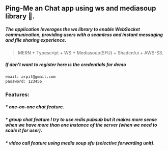 ## Ping-Me an Chat app using ws and mediasoup library 🚀.

##### The application leverages the ws library to enable WebSocket communication, providing users with a seamless and instant messaging and file sharing experience.

> MERN + Typescript + WS + Mediasoup(SFU) + Shadcn/ui + AWS-S3.

##### If don't want to register here is the credentials for demo
 ```bash
email: arpit@gmail.com
password: 123456
```
### Features:

##### \* one-on-one chat feature.

##### \* group chat feature I try to use redis pubsub but it makes more sense when we have more than one instance of the server (when we need to scale it for user).

##### \* video call feature using media soup sfu (selective forwarding unit).
